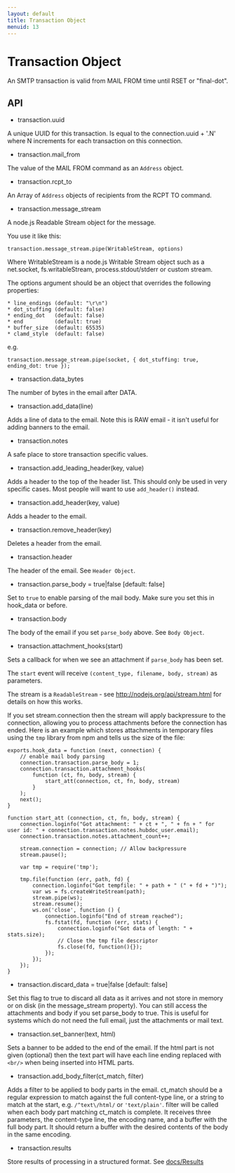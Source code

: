 ```yaml
---
layout: default
title: Transaction Object
menuid: 13
---
```

Transaction Object
==================

An SMTP transaction is valid from MAIL FROM time until RSET or "final-dot".

API
---

* transaction.uuid

A unique UUID for this transaction. Is equal to the connection.uuid + '.N'
where N increments for each transaction on this connection.

* transaction.mail\_from

The value of the MAIL FROM command as an `Address` object.

* transaction.rcpt\_to

An Array of `Address` objects of recipients from the RCPT TO command.

* transaction.message\_stream

A node.js Readable Stream object for the message. 

You use it like this:

    transaction.message_stream.pipe(WritableStream, options)

Where WritableStream is a node.js Writable Stream object such as a
net.socket, fs.writableStream, process.stdout/stderr or custom stream.

The options argument should be an object that overrides the following
properties:

    * line_endings (default: "\r\n")
    * dot_stuffing (default: false)
    * ending_dot   (default: false)
    * end          (default: true)
    * buffer_size  (default: 65535)
    * clamd_style  (default: false)

e.g.

    transaction.message_stream.pipe(socket, { dot_stuffing: true, ending_dot: true });

* transaction.data\_bytes

The number of bytes in the email after DATA.

* transaction.add\_data(line)

Adds a line of data to the email. Note this is RAW email - it isn't useful
for adding banners to the email.

* transaction.notes

A safe place to store transaction specific values.

* transaction.add\_leading\_header(key, value)

Adds a header to the top of the header list.  This should only be used in
very specific cases.  Most people will want to use `add_header()` instead.

* transaction.add\_header(key, value)

Adds a header to the email.

* transaction.remove\_header(key)

Deletes a header from the email.

* transaction.header

The header of the email. See `Header Object`.

* transaction.parse\_body = true|false [default: false]

Set to `true` to enable parsing of the mail body. Make sure you set this in
hook\_data or before.

* transaction.body

The body of the email if you set `parse_body` above. See `Body Object`.

* transaction.attachment\_hooks(start)

Sets a callback for when we see an attachment if `parse_body` has been set.

The `start` event will receive `(content_type, filename, body, stream)` as
parameters.

The stream is a `ReadableStream` - see http://nodejs.org/api/stream.html for
details on how this works.

If you set stream.connection then the stream will apply backpressure to the
connection, allowing you to process attachments before the connection has
ended. Here is an example which stores attachments in temporary files using
the `tmp` library from npm and tells us the size of the file:

    exports.hook_data = function (next, connection) {
        // enable mail body parsing
        connection.transaction.parse_body = 1;
        connection.transaction.attachment_hooks(
            function (ct, fn, body, stream) {
                start_att(connection, ct, fn, body, stream)
            }
        );
        next();
    }

    function start_att (connection, ct, fn, body, stream) {
        connection.loginfo("Got attachment: " + ct + ", " + fn + " for user id: " + connection.transaction.notes.hubdoc_user.email);
        connection.transaction.notes.attachment_count++;

        stream.connection = connection; // Allow backpressure
        stream.pause();

        var tmp = require('tmp');

        tmp.file(function (err, path, fd) {
            connection.loginfo("Got tempfile: " + path + " (" + fd + ")");
            var ws = fs.createWriteStream(path);
            stream.pipe(ws);
            stream.resume();
            ws.on('close', function () {
                connection.loginfo("End of stream reached");
                fs.fstat(fd, function (err, stats) {
                    connection.loginfo("Got data of length: " + stats.size);
                    // Close the tmp file descriptor
                    fs.close(fd, function(){});
                });
            });
        });
    }

* transaction.discard\_data = true|false [default: false]

Set this flag to true to discard all data as it arrives and not store in
memory or on disk (in the message\_stream property). You can still access
the attachments and body if you set parse\_body to true. This is useful
for systems which do not need the full email, just the attachments or
mail text.

* transaction.set\_banner(text, html)

Sets a banner to be added to the end of the email. If the html part is not
given (optional) then the text part will have each line ending replaced with
`<br/>` when being inserted into HTML parts.

* transaction.add\_body\_filter(ct_match, filter)

Adds a filter to be applied to body parts in the email.  ct\_match should be a
regular expression to match against the full content-type line, or a string to
match at the start, e.g. `/^text\/html/` or `'text/plain'`.  filter will be
called when each body part matching ct_match is complete.  It receives three
parameters, the content-type line, the encoding name, and a buffer with the
full body part.  It should return a buffer with the desired contents of the
body in the same encoding.

* transaction.results

Store results of processing in a structured format. See [docs/Results](http://haraka.github.io/manual/Results.html)

